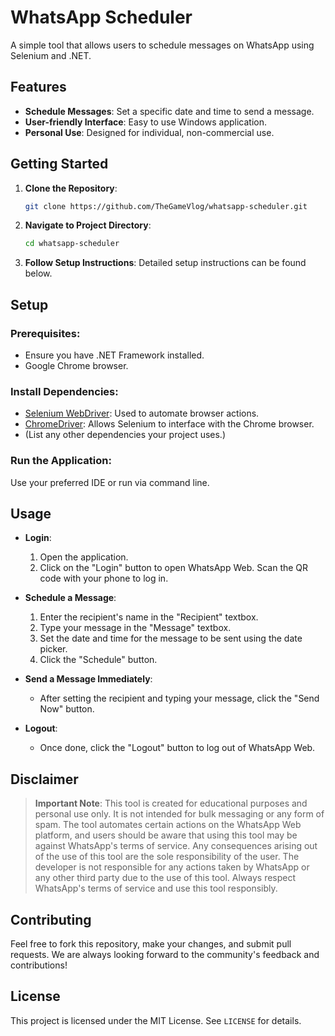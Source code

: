 # WhatsApp Scheduler

A simple tool that allows users to schedule messages on WhatsApp using Selenium and .NET.

## Features
- **Schedule Messages**: Set a specific date and time to send a message.
- **User-friendly Interface**: Easy to use Windows application.
- **Personal Use**: Designed for individual, non-commercial use.

## Getting Started

1. **Clone the Repository**:
    ```bash
    git clone https://github.com/TheGameVlog/whatsapp-scheduler.git
    ```

2. **Navigate to Project Directory**:
    ```bash
    cd whatsapp-scheduler
    ```

3. **Follow Setup Instructions**: Detailed setup instructions can be found below.

## Setup

### Prerequisites:
- Ensure you have .NET Framework installed.
- Google Chrome browser.

### Install Dependencies:
- [Selenium WebDriver](https://www.selenium.dev/documentation/en/webdriver/driver_requirements/): Used to automate browser actions.
- [ChromeDriver](https://sites.google.com/a/chromium.org/chromedriver/): Allows Selenium to interface with the Chrome browser.
- (List any other dependencies your project uses.)

### Run the Application:
Use your preferred IDE or run via command line.

## Usage

- **Login**:
    1. Open the application.
    2. Click on the "Login" button to open WhatsApp Web. Scan the QR code with your phone to log in.

- **Schedule a Message**:
    1. Enter the recipient's name in the "Recipient" textbox.
    2. Type your message in the "Message" textbox.
    3. Set the date and time for the message to be sent using the date picker.
    4. Click the "Schedule" button.

- **Send a Message Immediately**:
    - After setting the recipient and typing your message, click the "Send Now" button.

- **Logout**:
    - Once done, click the "Logout" button to log out of WhatsApp Web.

## Disclaimer

> **Important Note**: This tool is created for educational purposes and personal use only. It is not intended for bulk messaging or any form of spam. The tool automates certain actions on the WhatsApp Web platform, and users should be aware that using this tool may be against WhatsApp's terms of service. Any consequences arising out of the use of this tool are the sole responsibility of the user. The developer is not responsible for any actions taken by WhatsApp or any other third party due to the use of this tool. Always respect WhatsApp's terms of service and use this tool responsibly.

## Contributing

Feel free to fork this repository, make your changes, and submit pull requests. We are always looking forward to the community's feedback and contributions!

## License

This project is licensed under the MIT License. See `LICENSE` for details.
